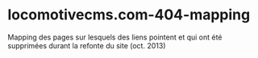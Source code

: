 locomotivecms.com-404-mapping
=============================

Mapping des pages sur lesquels des liens pointent et qui ont été supprimées durant la refonte du site (oct. 2013) 
